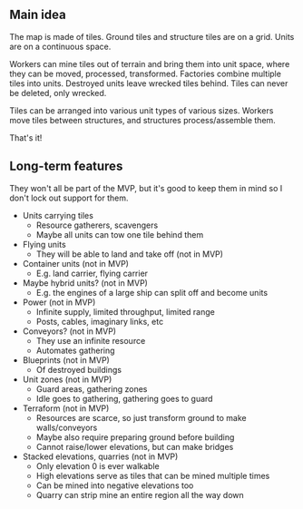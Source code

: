 ## Main idea

The map is made of tiles. Ground tiles and structure tiles are on a grid. Units are on a continuous space.

Workers can mine tiles out of terrain and bring them into unit space, where they can be moved, processed, transformed. Factories combine multiple tiles into units. Destroyed units leave wrecked tiles behind. Tiles can never be deleted, only wrecked.

Tiles can be arranged into various unit types of various sizes. Workers move tiles between structures, and structures process/assemble them.

That's it!

## Long-term features

They won't all be part of the MVP, but it's good to keep them in mind so I don't lock out support for them.

* Units carrying tiles
  * Resource gatherers, scavengers
  * Maybe all units can tow one tile behind them
* Flying units
  * They will be able to land and take off (not in MVP)
* Container units (not in MVP)
  * E.g. land carrier, flying carrier
* Maybe hybrid units? (not in MVP)
  * E.g. the engines of a large ship can split off and become units
* Power (not in MVP)
  * Infinite supply, limited throughput, limited range
  * Posts, cables, imaginary links, etc
* Conveyors? (not in MVP)
  * They use an infinite resource
  * Automates gathering
* Blueprints (not in MVP)
  * Of destroyed buildings
* Unit zones (not in MVP)
  * Guard areas, gathering zones
  * Idle goes to gathering, gathering goes to guard
* Terraform (not in MVP)
  * Resources are scarce, so just transform ground to make walls/conveyors
  * Maybe also require preparing ground before building
  * Cannot raise/lower elevations, but can make bridges
* Stacked elevations, quarries (not in MVP)
  * Only elevation 0 is ever walkable
  * High elevations serve as tiles that can be mined multiple times
  * Can be mined into negative elevations too
  * Quarry can strip mine an entire region all the way down
